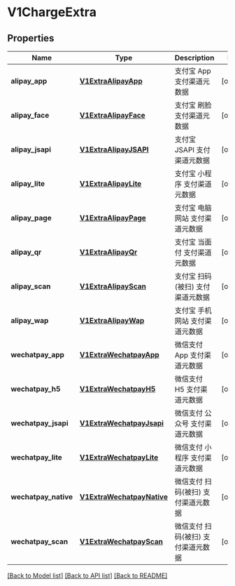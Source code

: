 # V1ChargeExtra

## Properties
Name | Type | Description | Notes
------------ | ------------- | ------------- | -------------
**alipay_app** | [**V1ExtraAlipayApp**](V1ExtraAlipayApp.md) | 支付宝 App 支付渠道元数据 | [optional] 
**alipay_face** | [**V1ExtraAlipayFace**](V1ExtraAlipayFace.md) | 支付宝 刷脸 支付渠道元数据 | [optional] 
**alipay_jsapi** | [**V1ExtraAlipayJSAPI**](V1ExtraAlipayJSAPI.md) | 支付宝 JSAPI 支付渠道元数据 | [optional] 
**alipay_lite** | [**V1ExtraAlipayLite**](V1ExtraAlipayLite.md) | 支付宝 小程序 支付渠道元数据 | [optional] 
**alipay_page** | [**V1ExtraAlipayPage**](V1ExtraAlipayPage.md) | 支付宝 电脑网站 支付渠道元数据 | [optional] 
**alipay_qr** | [**V1ExtraAlipayQr**](V1ExtraAlipayQr.md) | 支付宝 当面付 支付渠道元数据 | [optional] 
**alipay_scan** | [**V1ExtraAlipayScan**](V1ExtraAlipayScan.md) | 支付宝 扫码(被扫) 支付渠道元数据 | [optional] 
**alipay_wap** | [**V1ExtraAlipayWap**](V1ExtraAlipayWap.md) | 支付宝 手机网站 支付渠道元数据 | [optional] 
**wechatpay_app** | [**V1ExtraWechatpayApp**](V1ExtraWechatpayApp.md) | 微信支付 App 支付渠道元数据 | [optional] 
**wechatpay_h5** | [**V1ExtraWechatpayH5**](V1ExtraWechatpayH5.md) | 微信支付 H5 支付渠道元数据 | [optional] 
**wechatpay_jsapi** | [**V1ExtraWechatpayJsapi**](V1ExtraWechatpayJsapi.md) | 微信支付 公众号 支付渠道元数据 | [optional] 
**wechatpay_lite** | [**V1ExtraWechatpayLite**](V1ExtraWechatpayLite.md) | 微信支付 小程序 支付渠道元数据 | [optional] 
**wechatpay_native** | [**V1ExtraWechatpayNative**](V1ExtraWechatpayNative.md) | 微信支付 扫码(被扫) 支付渠道元数据 | [optional] 
**wechatpay_scan** | [**V1ExtraWechatpayScan**](V1ExtraWechatpayScan.md) | 微信支付 扫码(被扫) 支付渠道元数据 | [optional] 

[[Back to Model list]](../README.md#documentation-for-models) [[Back to API list]](../README.md#documentation-for-api-endpoints) [[Back to README]](../README.md)


